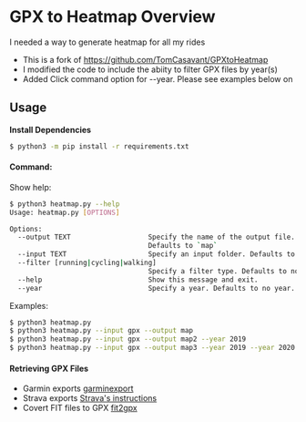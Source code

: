# GPX to Heatmap Overview

I needed a way to generate heatmap for all my rides
* This is a fork of https://github.com/TomCasavant/GPXtoHeatmap
* I modified the code to include the abiity to filter GPX files by year(s)
* Added Click command option for --year. Please see examples below on






## Usage

**Install Dependencies**

```bash
$ python3 -m pip install -r requirements.txt
```

#### Command:

Show help:
```bash
$ python3 heatmap.py --help
Usage: heatmap.py [OPTIONS]

Options:
  --output TEXT                   Specify the name of the output file.
                                  Defaults to `map`
  --input TEXT                    Specify an input folder. Defaults to `gpx`
  --filter [running|cycling|walking]
                                  Specify a filter type. Defaults to no filter
  --help                          Show this message and exit.
  --year                          Specify a year. Defaults to no year. Multiple years can be accepted
```

Examples:
```bash
$ python3 heatmap.py
$ python3 heatmap.py --input gpx --output map
$ python3 heatmap.py --input gpx --output map2 --year 2019
$ python3 heatmap.py --input gpx --output map3 --year 2019 --year 2020
```

#### Retrieving GPX Files

- Garmin exports [garminexport](https://github.com/petergardfjall/garminexport)
- Strava exports [Strava's instructions](https://support.strava.com/hc/en-us/articles/216918437-Exporting-your-Data-and-Bulk-Export)
- Covert FIT files to GPX [fit2gpx](https://github.com/dodo-saba/fit2gpx) 

